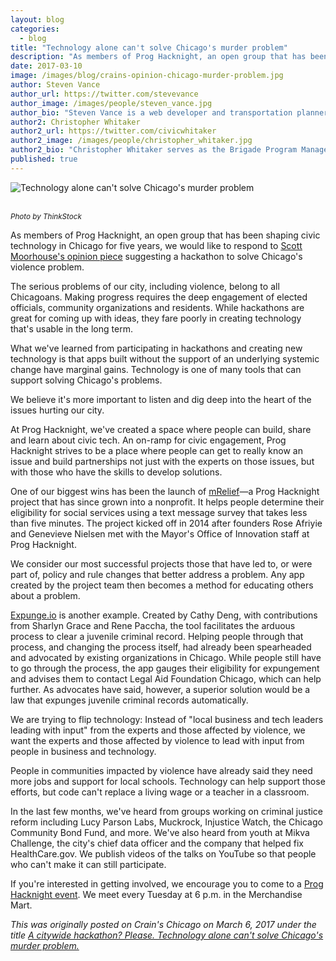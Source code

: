 ```yaml
---
layout: blog
categories: 
  - blog
title: "Technology alone can't solve Chicago's murder problem"
description: "As members of Prog Hacknight, an open group that has been shaping civic technology in Chicago for five years, we responded to Scott Moorhouse's opinion piece suggesting a hackathon to solve Chicago's violence problem."
date: 2017-03-10
image: /images/blog/crains-opinion-chicago-murder-problem.jpg
author: Steven Vance
author_url: https://twitter.com/stevevance
author_image: /images/people/steven_vance.jpg
author_bio: "Steven Vance is a web developer and transportation planner who writes for Streetsblog Chicago."
author2: Christopher Whitaker
author2_url: https://twitter.com/civicwhitaker
author2_image: /images/people/christopher_whitaker.jpg
author2_bio: "Christopher Whitaker serves as the Brigade Program Manager for Code for America. Previously, Whitaker worked at the Illinois Department of Employment Security and served with the U.S. Army in Iraq as a mechanized infantryman."
published: true
---
```


<p class="text-center"><img src="/images/blog/crains-opinion-chicago-murder-problem.jpg" alt="Technology alone can't solve Chicago's murder problem" class="img-thumbnail" />

<br /><small>
    <em>Photo by ThinkStock</em>
</small>
</p>

As members of Prog Hacknight, an open group that has been shaping civic technology in Chicago for five years, we would like to respond to [Scott Moorhouse's opinion piece](http://www.chicagobusiness.com/article/20170302/OPINION/170309998/how-to-end-violence-in-chicago-start-with-a-hackathon) suggesting a hackathon to solve Chicago's violence problem.

The serious problems of our city, including violence, belong to all Chicagoans. Making progress requires the deep engagement of elected officials, community organizations and residents. While hackathons are great for coming up with ideas, they fare poorly in creating technology that's usable in the long term.

What we've learned from participating in hackathons and creating new technology is that apps built without the support of an underlying systemic change have marginal gains. Technology is one of many tools that can support solving Chicago's problems.

We believe it's more important to listen and dig deep into the heart of the issues hurting our city.

At Prog Hacknight, we've created a space where people can build, share and learn about civic tech. An on-ramp for civic engagement, Prog Hacknight strives to be a place where people can get to really know an issue and build partnerships not just with the experts on those issues, but with those who have the skills to develop solutions.

One of our biggest wins has been the launch of [mRelief](https://www.mrelief.com/#?category=All)—a Prog Hacknight project that has since grown into a nonprofit. It helps people determine their eligibility for social services using a text message survey that takes less than five minutes. The project kicked off in 2014 after founders Rose Afriyie and Genevieve Nielsen met with the Mayor's Office of Innovation staff at Prog Hacknight.

We consider our most successful projects those that have led to, or were part of, policy and rule changes that better address a problem. Any app created by the project team then becomes a method for educating others about a problem.

[Expunge.io](http://www.expunge.io/) is another example. Created by Cathy Deng, with contributions from Sharlyn Grace and Rene Paccha, the tool facilitates the arduous process to clear a juvenile criminal record. Helping people through that process, and changing the process itself, had already been spearheaded and advocated by existing organizations in Chicago. While people still have to go through the process, the app gauges their eligibility for expungement and advises them to contact Legal Aid Foundation Chicago, which can help further. As advocates have said, however, a superior solution would be a law that expunges juvenile criminal records automatically.

We are trying to flip technology: Instead of "local business and tech leaders leading with input" from the experts and those affected by violence, we want the experts and those affected by violence to lead with input from people in business and technology.

People in communities impacted by violence have already said they need more jobs and support for local schools. Technology can help support those efforts, but code can't replace a living wage or a teacher in a classroom.

In the last few months, we've heard from groups working on criminal justice reform including Lucy Parson Labs, Muckrock, Injustice Watch, the Chicago Community Bond Fund, and more. We've also heard from youth at Mikva Challenge, the city's chief data officer and the company that helped fix HealthCare.gov. We publish videos of the talks on YouTube so that people who can't make it can still participate.

If you're interested in getting involved, we encourage you to come to a [Prog Hacknight event](https://chihacknight.org/). We meet every Tuesday at 6 p.m. in the Merchandise Mart.

*This was originally posted on Crain's Chicago on March 6, 2017 under the title [A citywide hackathon? Please. Technology alone can't solve Chicago's murder problem.](http://www.chicagobusiness.com/article/20170306/OPINION/170309911/tech-hackathons-and-code-wont-solve-chicagos-violence-problem)*